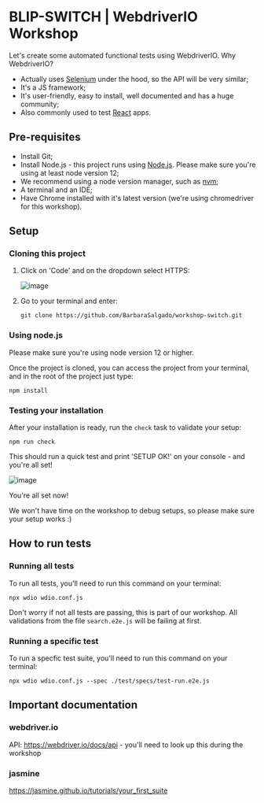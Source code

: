 # BLIP-SWITCH | WebdriverIO Workshop

Let's create some automated functional tests using WebdriverIO. Why WebdriverIO?
- Actually uses [Selenium](https://www.selenium.dev/) under the hood, so the API will be very similar;
- It's a JS framework;
- It's user-friendly, easy to install, well documented and has a huge community;
- Also commonly used to test [React](https://reactjs.org/) apps.


## Pre-requisites

* Install Git;
* Install Node.js - this project runs using [Node.js](https://nodejs.org/en/). Please make sure you're using at least node version 12;
* We recommend using a node version manager, such as [nvm](https://github.com/nvm-sh/nvm/blob/master/README.md);
* A terminal and an IDE;
* Have Chrome installed with it's latest version (we're using chromedriver for this workshop).



## Setup

### Cloning this project

1. Click on 'Code' and on the dropdown select HTTPS:

   ![image](https://user-images.githubusercontent.com/6171321/114008878-8f161600-985a-11eb-9ce1-345df0050d03.png)

2. Go to your terminal and enter:

     ```git clone https://github.com/BarbaraSalgado/workshop-switch.git```


### Using node.js

Please make sure you're using node version 12 or higher.

Once the project is cloned, you can access the project from your terminal, and in the root of the project just type:

```npm install```


### Testing your installation
After your installation is ready, run the `check` task to validate your setup:

```npm run check```

This should run a quick test and print 'SETUP OK!' on your console - and you're all set!

![image](https://user-images.githubusercontent.com/6171321/114173631-5eec7700-992f-11eb-9969-2e3a43c58deb.png)

You're all set now!


We won't have time on the workshop to debug setups, so please make sure your setup works :)



## How to run tests
### Running all tests
To run all tests, you'll need to run this command on your terminal:

```npx wdio wdio.conf.js```

Don't worry if not all tests are passing, this is part of our workshop. All validations from the file `search.e2e.js` will be failing at first.


### Running a specific test
To run a specfic test suite, you'll need to run this command on your terminal:

```npx wdio wdio.conf.js --spec ./test/specs/test-run.e2e.js```

## Important documentation
### webdriver.io 
API: https://webdriver.io/docs/api - you'll need to look up this during the workshop

### jasmine
https://jasmine.github.io/tutorials/your_first_suite
